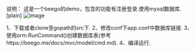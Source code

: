 说明：
这是一个beego的demo，包含的功能有注册登录.使用mysql数据库.
[plain]
![image](https://github.com/renxiaotian/beego_login_register_demo/blob/master/gif/show.gif)

1、下载或者clone至gopath的src下.
2、修改conf下app.conf中数据库链接.
3、使用orm.RunCommand()创建数据库表(参考https://beego.me/docs/mvc/model/cmd.md).
4、编译运行.